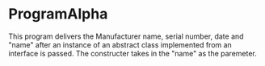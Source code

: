 # ProgramAlpha
This program delivers the Manufacturer name, serial number, date and "name" after an instance of an abstract class implemented
from an interface is passed. The constructer takes in the "name" as the paremeter.
